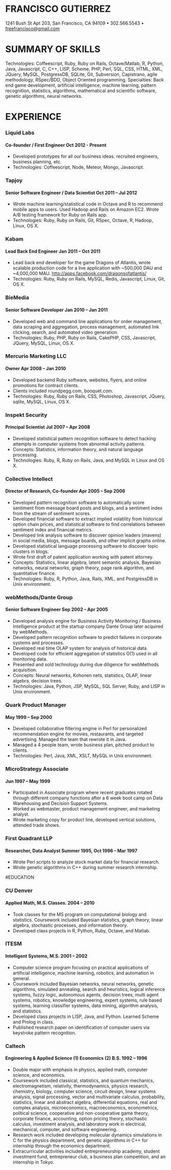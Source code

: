 # FRANCISCO  GUTIERREZ
1241 Bush St Apt 203, San Francisco, CA 94109 • 302.566.5543 • freefrancisco@gmail.com


# SUMMARY OF SKILLS
Technologies:  Coffeescript, Ruby, Ruby on Rails, Octave/Matlab, R, Python, Java, Javascript, C, C++, LISP, Scheme, PHP, Perl, SQL, CSS, HTML, XML, JQuery, MySQL, PostgressDB, SQLite, Git, Subversion, Capistrano, agile methodology, RSpec/BDD, Object Oriented programming.
Specialties: Back end game development, artificial intelligence, machine learning, pattern recognition, statistics, algorithms, mathematical and scientific software, genetic algorithms, neural networks.


# EXPERIENCE
### Liquid Labs
#### Co-founder / First Engineer   Oct 2012 - Present
* Developed prototypes for all our business ideas. recruited engineers, business planning, etc.
* Technologies: Coffeescript, Node, Meteor, Mongo, Javascript.


### Tapjoy
#### Senior Software Engineer / Data Scientist	Oct 2011 – Jul 2012
* Wrote machine learning/statistical code in Octave and R to recommend mobile apps to users.  Used Hadoop and Rails on Amazon EC2. Wrote A/B testing framework for Ruby on Rails app.
* Technologies: Ruby, Ruby on Rails, Git, RSpec, Octave, R, Hadoop, Linux, OS X.  


### Kabam
#### Lead Back End Engineer	Jan 2011 – Oct 2011
* Lead back end developer for the game Dragons of Atlantis, wrote scalable production code for a live application with ~500,000 DAU and ~4,000,000 MAU. http://apps.facebook.com/dragonsofatlantis/
* Technologies: Ruby, Ruby on Rails, MySQL, Redis, Javascript, Linux, Git, OS X.  


### BieMedia
#### Senior Software Developer	Jan 2010 – Jan 2011
* Developed web and command line applications for order management, data scraping and aggregation, process management, automated link clicking, search, and automated video generation.
* Technologies: Ruby, PHP, Ruby on Rails, CakePHP, CSS, Javascript, JQuery, MySQL, Linux, OS X.  


### Mercurio Marketing LLC
#### Owner	Apr 2008 – Jan 2010
* Developed backend Ruby software, websites, flyers, and online promotions for contract clients.  
* Clients included roundpegg.com, booquet.com.
* Technologies: Ruby, Ruby on Rails, CSS, Photoshop, Javascript, JQuery, sqlite, MySQL, Linux, OS X.  


### Inspekt Security
#### Principal Scientist 	Jul 2007 – Apr 2008
* Developed statistical pattern recognition software to detect hacking attempts in computer systems from abnormal activity patterns.  
* Concepts: Statistics, information theory, and natural language processing.  
* Technologies: Ruby, R, Ruby on Rails, Java, and MySQL in Linux and OS X.


### Collective Intellect
#### Director of Research, Co-founder	Apr 2005 – Sep 2006
* Developed pattern recognition software to automatically score sentiment from message board posts and blogs, and a sentiment index from the stream of sentiment scores.  
* Developed financial software to extract implied volatility from historical option chain prices, and statistical software to find correlations between sentiment index and financial metrics.
* Developed link analysis software to discover opinion leaders (mavens) in social media, blogs, message boards, and other implicit graphs online.  
* Developed statistical language processing software to discover topic clusters in blogs.  
* Wrote first draft of patent application working with patent attorney.  
* Concepts: Statistics, linear algebra, latent semantic analysis, Bayesian networks, neural networks, graph theory, page rank algorithm, and quantitative finance.
* Technologies: Ruby, R, Python, Java, Rails, XML, and PostgressDB in Unix environment.  


### webMethods/Dante Group
#### Senior Software Engineer 	Sep 2002 – Apr 2005
* Developed analysis engine for Business Activity Monitoring / Business Intelligence product at the startup company Dante Group later acquired by webMethods.
* Developed pattern recognition software to predict failures in corporate systems and processes.  
* Developed real time OLAP system for analysis of historical data.  
* Developed code for efficient aggregation of statistics O(1) used in all monitoring data.  
* Presented and sold technology during due diligence for webMethods acquisition.
* Concepts: Neural networks, Kohonen nets, statistics, OLAP, linear algebra, decision trees.  
* Technologies: Java, Python, JSP, MySQL, SQL Server, Ruby, and LISP in Unix environment.


### Quark	Product Manager
#### May 1999 – Sep 2000
* Developed collaborative filtering engine in Perl for personalized recommendation engine for movies, restaurants, and targeted advertising.  Managed the team that rewrote it in Java.  
* Managed a 4 people team, wrote business plan, pitched product to clients.  
* Technologies: Perl, Java, XML, XSLT, MySQL in Unix environment.


### MicroStrategy	Associate
#### Jun 1997 – May 1999
* Participated in Associate program where recent graduates rotated through different company functions after a 6 week boot camp on Data Warehousing and Decision Support Systems.  
* Worked as webmaster, product management engineer, and marketing analyst.
* Wrote marketing copy for product line, developed vertical solutions, attended trade shows.  


### First Quadrant LLP
#### Researcher, Data Analyst	Summer 1995, Oct 1996 – Mar 1997
* Wrote Perl scripts to analyze stock market data for financial research.
* Wrote genetic algorithms in C++ during summer research internship.


#EDUCATION
### CU Denver
#### Applied Math, M.S. Classes. 	2004 – 2010
* Took classes for the MS program on computational biology and statistics.  Coursework included Bayesian statistics, graph theory, linear algebra, stochastic processes, and information theory.  
* Developed class projects in R, Python, Ruby, Octave, and Matlab.


### ITESM
#### Intelligent Systems, M.S.	2001 – 2002
* Computer science program focusing on practical applications of artificial intelligence, machine learning, robotics, and automation in general.  
* Coursework included Bayesian networks, neural networks, genetic algorithms, simulated annealing, search and heuristics, logical inference systems, fuzzy logic, autonomous agents, decision trees, multi agent systems, robotics, knowledge engineering, expert systems, rule based systems, learning classifier systems, data mining, algorithm analysis, and statistics.  
* Developed class projects in LISP, Java, and Python.  Learned Scheme and Prolog in class.
* Published research paper on identification of computer users via keystroke pattern recognition.


### Caltech
#### Engineering & Applied Science (1)   Economics (2)  B.S. 	1992 – 1996
* Double major with emphasis in physics, applied math, computer science, and economics.  
* Coursework included classical, statistics, and quantum mechanics, electromagnetism, relativity, thermodynamics, physics research, chemistry, biology, computer science, circuit design, linear systems analysis, signal processing, vector and multivariate calculus, probability, statistics, linear and abstract algebra, differential equations, real and complex analysis, microeconomics, macroeconomics, econometrics, political science, cooperative and non-cooperative game theory, corporate finance, accounting, option pricing theory, stochastic calculus, investment analysis, and laboratory work in electrical, mechanical, computer, and software engineering.  
* Research work included developing molecular dynamics simulations in C for the physics department, and genetic algorithms in C++ for internship through the economics department.  
* Extracurricular activities included entrepreneurship academy, student investment fund, entrepreneur club, a business plan competition, and an internship in Tokyo.  
